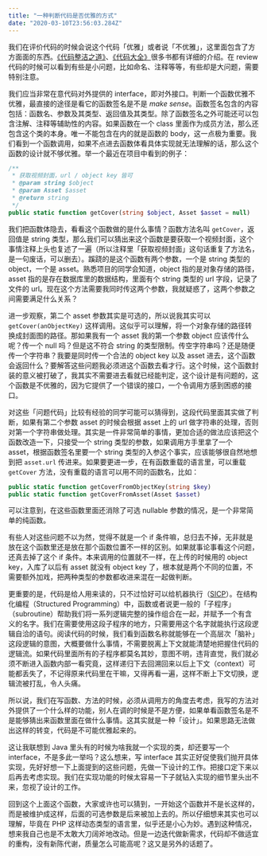 ```yaml
---
title: "一种判断代码是否优雅的方式"
date: "2020-03-10T23:56:03.284Z"
---
```


我们在评价代码的时候会说这个代码「优雅」或者说「不优雅」，这里面包含了方方面面的东西。[《代码整洁之道》](https://book.douban.com/subject/3032825/)、[《代码大全》](https://book.douban.com/subject/1432042/)很多书都有详细的介绍。在 review 代码的时候可以看到有些是小问题，比如命名、注释等等，有些却是大问题，需要特别注意。

我们应当非常在意代码对外提供的 interface，即对外接口。判断一个函数优雅不优雅，最直接的途径是看它的函数签名是不是 *make sense*。函数签名包含的内容包括：函数名、参数及其类型、返回值及其类型。除了函数签名之外可能还可以包含注解、注释等辅助性的内容。如果函数在一个 class 里面作为成员方法，那么还包含这个类的本身。唯一不能包含在内的就是函数的 body，这一点极为重要。我们看到一个函数调用，如果不点进去函数体看具体实现就无法理解的话，那么这个函数的设计就不够优雅。举一个最近在项目中看到的例子：

```php
/**
 * 获取视频封面，url / object key 皆可
 * @param string $object
 * @param Asset $asset
 * @return string
 */
public static function getCover(string $object, Asset $asset = null)
```

我们把函数体隐去，看看这个函数做的是什么事情？函数方法名叫 `getCover`，返回值是 string 类型，那么我们可以猜出来这个函数是要获取一个视频封面，这个事情注释上头也复述了一遍（所以注释里「获取视频封面」这句话重复了方法名，是一句废话，可以删去）。蹊跷的是这个函数有两个参数，一个是 string 类型的 object，一个是 asset。熟悉项目的同学会知道，object 指的是对象存储的路径，asset 指的是存在数据库里的数据结构，里面有个 string 类型的 url 字段，记录了文件的 url。现在这个方法需要我同时传这两个参数，我就疑惑了，这两个参数之间需要满足什么关系？

进一步观察，第二个 asset 参数其实是可选的，所以说我其实可以 `getCover(anObjectKey)` 这样调用。这似乎可以理解，将一个对象存储的路径转换成封面图的路径。那如果我有一个 asset 我的第一个参数 object 应该传什么呢？传一个 null 吗？但是这不符合 string 的类型限制。传空字符串吗？还是随便传一个字符串？我要是同时传一个合法的 object key 以及 asset 进去，这个函数会返回什么？要解答这些问题我必须进这个函数去看才行。这个时候，这个函数封装的意义被打破了，我其实不需要进去看就已经能判定，这个设计是有问题的，这个函数是不优雅的，因为它提供了一个错误的接口，一个令调用方感到困惑的接口。

对这些「问题代码」比较有经验的同学可能可以猜得到，这段代码里面其实做了判断，如果有第二个参数  asset 的时候会根据 asset 上的 url 做字符串的处理，否则对第一个字符串做处理。其实是一件非常简单的事情，更加合适的做法应该把这个函数改造一下，只接受一个 string 类型的参数，如果调用方手里拿了一个 asset，根据函数签名里要一个 string 类型的入参这个事实，应该能够很自然地想到把 `asset.url` 传进来。如果要更进一步，在有函数重载的语言里，可以重载 `getCover` 方法，没有重载的语言可以用不同的函数名，比如：

```php
public static function getCoverFromObjectKey(string $key)
public static function getCoverFromAsset(Asset $asset)
```

可以注意到，在这些函数里面还消除了可选 nullable 参数的情况，是一个非常简单的纯函数。

有些人对这些问题不以为然，觉得不就是一个 if 条件嘛，总归去不掉，无非就是放在这个函数里还是放在那个函数位置不一样的区别。如果就事论事看这个问题，还真去掉了这个 if 条件。本来调用的位置就不一样，在上传的时候用的 object key，入库了以后有 asset 就没有 object key 了，根本就是两个不同的位置，不需要额外加戏，把两种类型的参数都收进来混在一起做判断。

更重要的是，代码是给人用来读的，只不过恰好可以给机器执行（[SICP](https://book.douban.com/subject/1451622/)）。在结构化编程（Structured Programming）中，函数或者说更一般的「子程序」（subroutine）帮助我们将一系列逻辑完整的操作组合在一起，并赋予一个有含义的名字。我们在需要使用这段子程序的地方，只需要用这个名字就能执行这段逻辑自洽的语句。阅读代码的时候，我们看到函数名称就能够在一个高层次「脑补」这段逻辑的意图，大概要做什么事情，不需要脱离上下文就能清楚地把握住代码的逻辑流。如果代码里面所有的子程序都莫名其妙，意图不明，违背直觉，我们就必须不断进入函数内部一看究竟，这样递归下去回溯回来以后上下文（context）可能都丢失了，不记得原来代码里在干嘛，又得再看一遍，这样不断上下文切换，逻辑流被打乱，令人头痛。

所以说，我们在写函数、方法的时候，必须从调用方的角度去考虑，我写的方法对外提供了一个什么样的功能，别人在调的时候是不是方便，如果单看函数签名是不是能够猜出来函数里面在做什么事情。这其实就是一种「设计」。如果思路无法做出这样的转变，代码是不可能优雅起来的。

这让我联想到 Java 里头有的时候为啥我就一个实现的类，却还要写一个 interface，不是多此一举吗？这么想来，写 interface 其实正好促使我们抛开具体实现，先好好想一下上面提到的这些问题，先做一下设计的工作。把接口定下来以后再去考虑实现。我们在实现功能的时候太容易一下子就钻入实现的细节里头出不来，忽视了设计的工作。

回到这个上面这个函数，大家或许也可以猜到，一开始这个函数并不是长这样的，而是被维护成这样，后面的可选参数是后来被加上去的。所以仔细想来其实也可以理解，毕竟在 PHP 这样动态类型的语言里，似乎还是小心为妙。遇到这种情况，想来我自己也是不太敢大刀阔斧地改动。但是一边迭代做新需求，代码却不做适宜的重构，没有新陈代谢，质量怎么可能高呢？这又是另外的话题了。